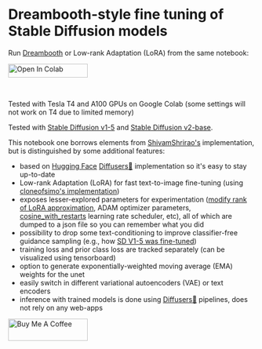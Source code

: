 # Dreambooth-style fine tuning of Stable Diffusion models

Run [Dreambooth](https://arxiv.org/abs/2208.12242) or Low-rank Adaptation (LoRA) from the same notebook:

<a target="_blank" href="https://colab.research.google.com/github/https://colab.research.google.com/github/brian6091/Dreambooth/blob/main/FineTuning_colab.ipynb">
  <img src="https://colab.research.google.com/assets/colab-badge.svg" height="28px" width="162px" alt="Open In Colab"/>
</a>

$~$

Tested with Tesla T4 and A100 GPUs on Google Colab (some settings will not work on T4 due to limited memory)

Tested with [Stable Diffusion v1-5](https://huggingface.co/runwayml/stable-diffusion-v1-5) and [Stable Diffusion v2-base](https://huggingface.co/stabilityai/stable-diffusion-2-base).

This notebook one borrows elements from [ShivamShrirao's](https://github.com/ShivamShrirao/diffusers) implementation, but is distinguished by some additional features:
* based on [Hugging Face](https://huggingface.co/) [Diffusers🧨](https://github.com/huggingface/diffusers) implementation so it's easy to stay up-to-date
* Low-rank Adaptation (LoRA) for fast text-to-image fine-tuning (using [cloneofsimo's implementation](https://github.com/cloneofsimo/lora))
* exposes lesser-explored parameters for experimentation ([modify rank of LoRA approximation](https://github.com/cloneofsimo/lora/discussions/37), ADAM optimizer parameters, [cosine_with_restarts](https://huggingface.co/transformers/v2.9.1/main_classes/optimizer_schedules.html#transformers.get_cosine_with_hard_restarts_schedule_with_warmup) learning rate scheduler, etc), all of which are dumped to a json file so you can remember what you did
* possibility to drop some text-conditioning to improve classifier-free guidance sampling (e.g., how [SD V1-5 was fine-tuned](https://huggingface.co/runwayml/stable-diffusion-v1-5))
* training loss and prior class loss are tracked separately (can be visualized using tensorboard)
* option to generate exponentially-weighted moving average (EMA) weights for the unet
* easily switch in different variational autoencoders (VAE) or text encoders
* inference with trained models is done using [Diffusers🧨](https://github.com/huggingface/diffusers) pipelines, does not rely on any web-apps

[<a href="https://www.buymeacoffee.com/jvsurfsqv" target="_blank"><img src="https://cdn.buymeacoffee.com/buttons/v2/default-yellow.png" height="45px" width="162px" alt="Buy Me A Coffee"></a>](https://www.buymeacoffee.com/jvsurfsqv)
